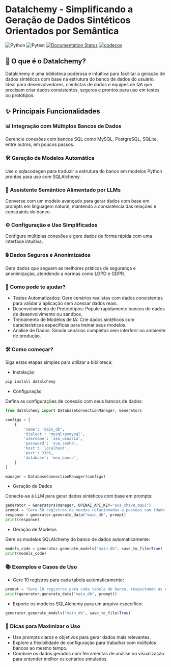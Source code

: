# Datalchemy - Simplificando a Geração de Dados Sintéticos Orientados por Semântica

![Python](https://img.shields.io/badge/python-3670A0?style=for-the-badge&logo=python&logoColor=ffdd54)
![Pytest](https://img.shields.io/badge/pytest-%23ffffff.svg?style=for-the-badge&logo=pytest&logoColor=2f9fe3)
[![Documentation Status](https://readthedocs.org/projects/datalchemy/badge/?version=latest)](https://datalchemy.readthedocs.io/en/latest/?badge=latest)
[![codecov](https://codecov.io/gh/Bruno-Gomes-QA/datalchemy/graph/badge.svg?token=sYf3a0mhbR)](https://codecov.io/gh/Bruno-Gomes-QA/datalchemy)

## 📌 O que é o Datalchemy?

Datalchemy é uma biblioteca poderosa e intuitiva para facilitar a geração de dados sintéticos com base na estrutura do banco de dados do usuário. Ideal para desenvolvedores, cientistas de dados e equipes de QA que precisam criar dados consistentes, seguros e prontos para uso em testes ou protótipos.

## ✨ Principais Funcionalidades

### 📊 Integração com Múltiplos Bancos de Dados

Gerencie conexões com bancos SQL como MySQL, PostgreSQL, SQLite, entre outros, em poucos passos.

### 🛠️ Geração de Modelos Automática
Use o sqlacodegen para traduzir a estrutura do banco em modelos Python prontos para uso com SQLAlchemy.

### 🤖 Assistente Semântico Alimentado por LLMs
Converse com um modelo avançado para gerar dados com base em prompts em linguagem natural, mantendo a consistência das relações e constraints do banco.

### ⚙️ Configuração e Uso Simplificados
Configure múltiplas conexões e gere dados de forma rápida com uma interface intuitiva.

### 🔒 Dados Seguros e Anonimizados
Gera dados que seguem as melhores práticas de segurança e anonimização, atendendo a normas como LGPD e GDPR.

### 🚀 Como pode te ajudar?
- Testes Automatizados: Gere cenários realistas com dados consistentes para validar a aplicação sem acessar dados reais.
- Desenvolvimento de Prototótipos: Popule rapidamente bancos de dados de desenvolvimento ou sandbox.
- Treinamento de Modelos de IA: Crie dados sintéticos com características específicas para treinar seus modelos.
- Análise de Dados: Simule cenários completos sem interferir no ambiente de produção.

### 🛠️ Como começar?
Siga estas etapas simples para utilizar a biblioteca:

- Instalação
```bash
pip install datalchemy
```

- Configuração

Defina as configurações de conexão com seus bancos de dados:

```python
from datalchemy import DatabaseConnectionManager, Generators

configs = [
    {
        'name': 'main_db',
        'dialect': 'mysql+pymysql',
        'username': 'seu_usuario',
        'password': 'sua_senha',
        'host': 'localhost',
        'port': 3306,
        'database': 'meu_banco',
    }
]

manager = DatabaseConnectionManager(configs)
```

- Geração de Dados

Conecte-se à LLM para gerar dados sintéticos com base em prompts:

```python
generator = Generators(manager, OPENAI_API_KEY="sua_chave_aqui")
prompt = "Gere 50 registros de vendas relacionadas a pessoas com idade acima de 30 anos."
response = generator.generate_data("main_db", prompt)
print(response)
```

- Geração de Modelos

Gere os modelos SQLAlchemy do banco de dados automaticamente:

```python
models_code = generator.generate_models("main_db", save_to_file=True)
print(models_code)
```

### 📚 Exemplos e Casos de Uso

- Gere 10 registros para cada tabela automaticamente:

```python
prompt = "Gere 10 registros para cada tabela do banco, respeitando as constraints."
print(generator.generate_data("main_db", prompt))
```

- Exporte os modelos SQLAlchemy para um arquivo específico:

```python
generator.generate_models("main_db", save_to_file=True)
```

### 📢 Dicas para Maximizar o Uso
- Use prompts claros e objetivos para gerar dados mais relevantes.
- Explore a flexibilidade de configuração para trabalhar com múltiplos bancos ao mesmo tempo.
- Combine os dados gerados com ferramentas de análise ou visualização para entender melhor os cenários simulados.


